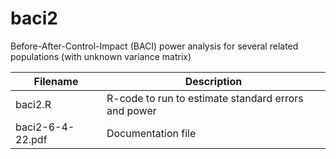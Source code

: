 # baci2
 Before-After-Control-Impact (BACI) power analysis for several related populations (with unknown variance matrix)
 
Filename | Description
---------| -----------
baci2.R | R-code to run to estimate standard errors and power
baci2-6-4-22.pdf | Documentation file
